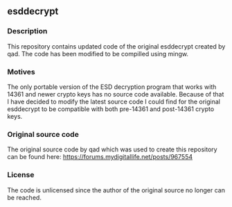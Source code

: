 esddecrypt
----------

### Description
This repository contains updated code of the original esddecrypt created by qad.
The code has been modified to be compilled using mingw.

### Motives
The only portable version of the ESD decryption program that works with 14361
and newer crypto keys has no source code available. Because of that I have
decided to modify the latest source code I could find for the original
esddecrypt to be compatible with both pre-14361 and post-14361 crypto keys.

### Original source code
The original source code by qad which was used to create this repository can
be found here: https://forums.mydigitallife.net/posts/967554

### License
The code is unlicensed since the author of the original source no longer can
be reached.
